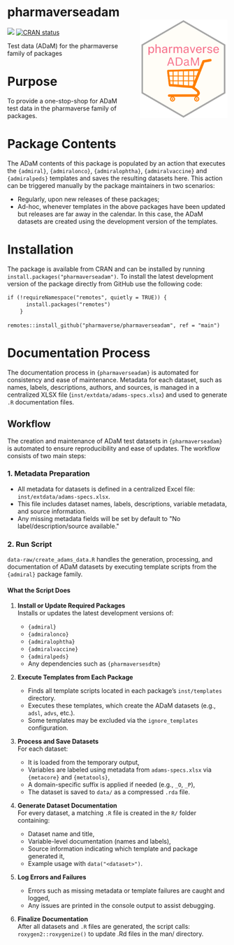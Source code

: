 # pharmaverseadam <img src="man/figures/logo.png" align="right" width="200" style="margin-left:50px;"/>

<!-- badges: start -->

[<img src="http://pharmaverse.org/shields/pharmaverseadam.svg"/>](https://pharmaverse.org)
[![CRAN status](https://www.r-pkg.org/badges/version/pharmaverseadam)](https://CRAN.R-project.org/package=pharmaverseadam)

<!-- badges: end -->

Test data (ADaM) for the pharmaverse family of packages

# Purpose

To provide a one-stop-shop for ADaM test data in the pharmaverse family of packages.

# Package Contents

The ADaM contents of this package is populated by an action that executes the `{admiral}`, `{admiralonco}`, `{admiralophtha}`, `{admiralvaccine}` and `{admiralpeds}` templates and saves the resulting datasets here. This action can be triggered manually by the package maintainers in two scenarios:
-   Regularly, upon new releases of these packages;
-   Ad-hoc, whenever templates in the above packages have been updated but releases are far away in the calendar. In this case, the ADaM datasets are created using the development version of the templates.

# Installation

The package is available from CRAN and can be installed by running `install.packages("pharmaverseadam")`. To install the latest development version of the package directly from GitHub use the following code:

```         
if (!requireNamespace("remotes", quietly = TRUE)) {
      install.packages("remotes")
    }
    
remotes::install_github("pharmaverse/pharmaverseadam", ref = "main")
```

# Documentation Process

The documentation process in `{pharmaverseadam}` is automated for consistency and ease of maintenance. Metadata for each dataset, such as names, labels, descriptions, authors, and sources, is managed in a centralized XLSX file (`inst/extdata/adams-specs.xlsx`) and used to generate `.R` documentation files.

## Workflow

The creation and maintenance of ADaM test datasets in `{pharmaverseadam}` is automated to ensure reproducibility and ease of updates. The workflow consists of two main steps:

### 1. Metadata Preparation

- All metadata for datasets is defined in a centralized Excel file: `inst/extdata/adams-specs.xlsx`.
- This file includes dataset names, labels, descriptions, variable metadata, and source information.
- Any missing metadata fields will be set by default to "No label/description/source available."

### 2. Run Script

`data-raw/create_adams_data.R` handles the generation, processing, and documentation of ADaM datasets by executing template scripts from the `{admiral}` package family.

#### What the Script Does

1. **Install or Update Required Packages**  
   Installs or updates the latest development versions of:
   - `{admiral}`
   - `{admiralonco}`
   - `{admiralophtha}`
   - `{admiralvaccine}`
   - `{admiralpeds}`
   - Any dependencies such as `{pharmaversesdtm}`

2. **Execute Templates from Each Package**  
   - Finds all template scripts located in each package’s `inst/templates` directory.
   - Executes these templates, which create the ADaM datasets (e.g., `adsl`, `advs`, etc.).
   - Some templates may be excluded via the `ignore_templates` configuration.

3. **Process and Save Datasets**  
   For each dataset:
   - It is loaded from the temporary output,
   - Variables are labeled using metadata from `adams-specs.xlsx` via `{metacore}` and `{metatools}`,
   - A domain-specific suffix is applied if needed (e.g., `_O`, `_P`),
   - The dataset is saved to `data/` as a compressed `.rda` file.

4. **Generate Dataset Documentation**  
   For every dataset, a matching `.R` file is created in the `R/` folder containing:
   - Dataset name and title,
   - Variable-level documentation (names and labels),
   - Source information indicating which template and package generated it,
   - Example usage with `data("<dataset>")`.

5. **Log Errors and Failures**  
   - Errors such as missing metadata or template failures are caught and logged,
   - Any issues are printed in the console output to assist debugging.

6. **Finalize Documentation**  
   After all datasets and `.R` files are generated, the script calls: `roxygen2::roxygenize()` to update .Rd files in the man/ directory.
